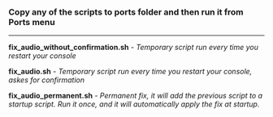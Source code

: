 ### Copy any of the scripts to ports folder and then run it from Ports menu
---

**fix_audio_without_confirmation.sh** - *Temporary script run every time you restart your console*

**fix_audio.sh** - *Temporary script run every time you restart your console, askes for confirmation*

**fix_audio_permanent.sh** - *Permanent fix, it will add the previous script to a startup script. Run it once, and it will automatically apply the fix at startup.*
